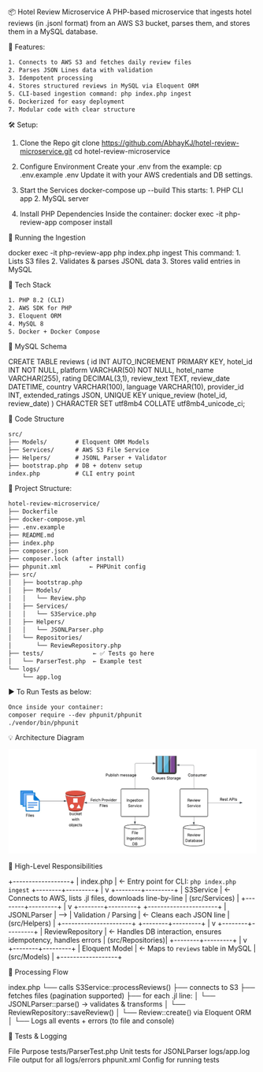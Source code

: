 📦 Hotel Review Microservice
A PHP-based microservice that ingests hotel reviews (in .jsonl format) from an AWS S3 bucket, parses them, and stores them in a MySQL database.

🚀 Features:

    1. Connects to AWS S3 and fetches daily review files
    2. Parses JSON Lines data with validation
    3. Idempotent processing
    4. Stores structured reviews in MySQL via Eloquent ORM
    5. CLI-based ingestion command: php index.php ingest
    6. Dockerized for easy deployment
    7. Modular code with clear structure



🛠️ Setup:

1. Clone the Repo
   git clone https://github.com/AbhayKJ/hotel-review-microservice.git
   cd hotel-review-microservice

2. Configure Environment
   Create your .env from the example:
   cp .env.example .env
   Update it with your AWS credentials and DB settings.

3. Start the Services
   docker-compose up --build
    This starts:
        1. PHP CLI app
        2. MySQL server

4. Install PHP Dependencies
   Inside the container:
   docker exec -it php-review-app composer install



🧪 Running the Ingestion

   docker exec -it php-review-app php index.php ingest
    This command:
        1. Lists S3 files
        2. Validates & parses JSONL data
        3. Stores valid entries in MySQL



🧰 Tech Stack

    1. PHP 8.2 (CLI)
    2. AWS SDK for PHP
    3. Eloquent ORM
    4. MySQL 8
    5. Docker + Docker Compose



🧾 MySQL Schema

CREATE TABLE reviews (
    id INT AUTO_INCREMENT PRIMARY KEY,
    hotel_id INT NOT NULL,
    platform VARCHAR(50) NOT NULL,
    hotel_name VARCHAR(255),
    rating DECIMAL(3,1),
    review_text TEXT,
    review_date DATETIME,
    country VARCHAR(100),
    language VARCHAR(10),
    provider_id INT,
    extended_ratings JSON,
    UNIQUE KEY unique_review (hotel_id, review_date)
) CHARACTER SET utf8mb4 COLLATE utf8mb4_unicode_ci;



🧼 Code Structure

    src/
    ├── Models/        # Eloquent ORM Models
    ├── Services/      # AWS S3 File Service
    ├── Helpers/       # JSONL Parser + Validator
    ├── bootstrap.php  # DB + dotenv setup
    index.php          # CLI entry point



📁 Project Structure:

    hotel-review-microservice/ 
    ├── Dockerfile
    ├── docker-compose.yml
    ├── .env.example
    ├── README.md
    ├── index.php
    ├── composer.json
    ├── composer.lock (after install)
    ├── phpunit.xml        ← PHPUnit config
    ├── src/
    │   ├── bootstrap.php
    │   ├── Models/
    │   │   └── Review.php
    │   ├── Services/
    │   │   └── S3Service.php
    │   ├── Helpers/
    │   │   └── JSONLParser.php
    │   └── Repositories/
    │       └── ReviewRepository.php
    ├── tests/              ← ✅ Tests go here
    │   └── ParserTest.php  ← Example test
    └── logs/
        └── app.log



▶️ To Run Tests as below:

    Once inside your container:
    composer require --dev phpunit/phpunit
    ./vendor/bin/phpunit


💡 Architecture Diagram

![alt text](image.png)


🧠 High-Level Responsibilities

+------------------+
| index.php        | ← Entry point for CLI: `php index.php ingest`
+--------+---------+
         |
         v
+--------+---------+
| S3Service         | ← Connects to AWS, lists .jl files, downloads line-by-line
| (src/Services)    |
+--------+---------+
         |
         v
+--------+---------+      +----------------------+
| JSONLParser       | --> | Validation / Parsing | ← Cleans each JSON line
| (src/Helpers)     |      +----------------------+
+--------+---------+
         |
         v
+--------+---------+
| ReviewRepository  | ← Handles DB interaction, ensures idempotency, handles errors
| (src/Repositories)|
+--------+---------+
         |
         v
+--------+---------+
| Eloquent Model    | ← Maps to `reviews` table in MySQL
| (src/Models)      |
+------------------+



🔁 Processing Flow

index.php
   └── calls S3Service::processReviews()
         ├── connects to S3
         ├── fetches files (pagination supported)
         ├── for each .jl line:
         │     └── JSONLParser::parse() → validates & transforms
         │           └── ReviewRepository::saveReview()
         │                 └── Review::create() via Eloquent ORM
         │
         └── Logs all events + errors (to file and console)



🧪 Tests & Logging

File	                   Purpose
tests/ParserTest.php	  Unit tests for JSONLParser
logs/app.log	          File output for all logs/errors
phpunit.xml	              Config for running tests

